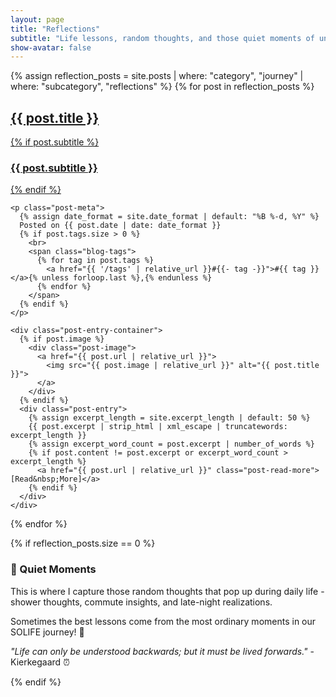 ```yaml
---
layout: page
title: "Reflections"
subtitle: "Life lessons, random thoughts, and those quiet moments of understanding"
show-avatar: false
---
```


<div class="posts-list">
  {% assign reflection_posts = site.posts | where: "category", "journey" | where: "subcategory", "reflections" %}
  {% for post in reflection_posts %}
  <article class="post-preview">
    <a href="{{ post.url | relative_url }}">
      <h2 class="post-title">{{ post.title }}</h2>
      {% if post.subtitle %}
        <h3 class="post-subtitle">{{ post.subtitle }}</h3>
      {% endif %}
    </a>

    <p class="post-meta">
      {% assign date_format = site.date_format | default: "%B %-d, %Y" %}
      Posted on {{ post.date | date: date_format }}
      {% if post.tags.size > 0 %}
        <br>
        <span class="blog-tags">
          {% for tag in post.tags %}
            <a href="{{ '/tags' | relative_url }}#{{- tag -}}">#{{ tag }}</a>{% unless forloop.last %},{% endunless %}
          {% endfor %}
        </span>
      {% endif %}
    </p>

    <div class="post-entry-container">
      {% if post.image %}
        <div class="post-image">
          <a href="{{ post.url | relative_url }}">
            <img src="{{ post.image | relative_url }}" alt="{{ post.title }}">
          </a>
        </div>
      {% endif %}
      <div class="post-entry">
        {% assign excerpt_length = site.excerpt_length | default: 50 %}
        {{ post.excerpt | strip_html | xml_escape | truncatewords: excerpt_length }}
        {% assign excerpt_word_count = post.excerpt | number_of_words %}
        {% if post.content != post.excerpt or excerpt_word_count > excerpt_length %}
          <a href="{{ post.url | relative_url }}" class="post-read-more">[Read&nbsp;More]</a>
        {% endif %}
      </div>
    </div>
  </article>
  {% endfor %}
</div>

{% if reflection_posts.size == 0 %}
<div class="text-center">
  <h3>🤔 Quiet Moments</h3>
  <p>This is where I capture those random thoughts that pop up during daily life - shower thoughts, commute insights, and late-night realizations.</p>
  <p>Sometimes the best lessons come from the most ordinary moments in our SOLIFE journey! 🌅</p>
  <p><em>"Life can only be understood backwards; but it must be lived forwards."</em> - Kierkegaard ⏰</p>
</div>
{% endif %} 